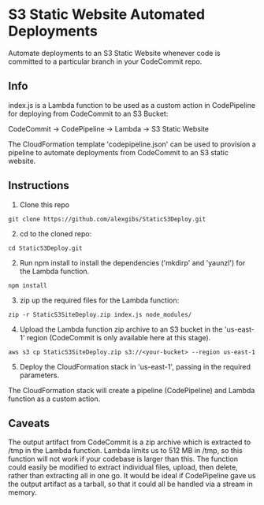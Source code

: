 # S3 Static Website Automated Deployments

Automate deployments to an S3 Static Website whenever code is committed to a particular branch in your CodeCommit repo.

## Info

index.js is a Lambda function to be used as a custom action in CodePipeline for deploying from CodeCommit to an S3 Bucket:

 CodeCommit -> CodePipeline -> Lambda -> S3 Static Website

The CloudFormation template 'codepipeline.json' can be used to provision a pipeline to automate deployments from CodeCommit to an S3 static website.

## Instructions

1. Clone this repo

  `git clone https://github.com/alexgibs/StaticS3Deploy.git`

2. cd to the cloned repo:

  `cd StaticS3Deploy.git`

2. Run npm install to install the dependencies ('mkdirp' and 'yaunzl') for the Lambda function. 

  `npm install`

3. zip up the required files for the Lambda function:

  `zip -r StaticS3SiteDeploy.zip index.js node_modules/`

4. Upload the Lambda function zip archive to an S3 bucket in the 'us-east-1' region (CodeCommit is only available here at this stage).

  `aws s3 cp StaticS3SiteDeploy.zip s3://<your-bucket> --region us-east-1`

5. Deploy the CloudFormation stack in 'us-east-1', passing in the required parameters.

The CloudFormation stack will create a pipeline (CodePipeline) and Lambda function as a custom action.


## Caveats

The output artifact from CodeCommit is a zip archive which is extracted to /tmp in the Lambda function. Lambda limits us to 512 MB in /tmp, so this function will not work if your codebase is larger than this. The function could easily be modified to extract individual files, upload, then delete, rather than extracting all in one go.
It would be ideal if CodePipeline gave us the output artifact as a tarball, so that it could all be handled via a stream in memory.
